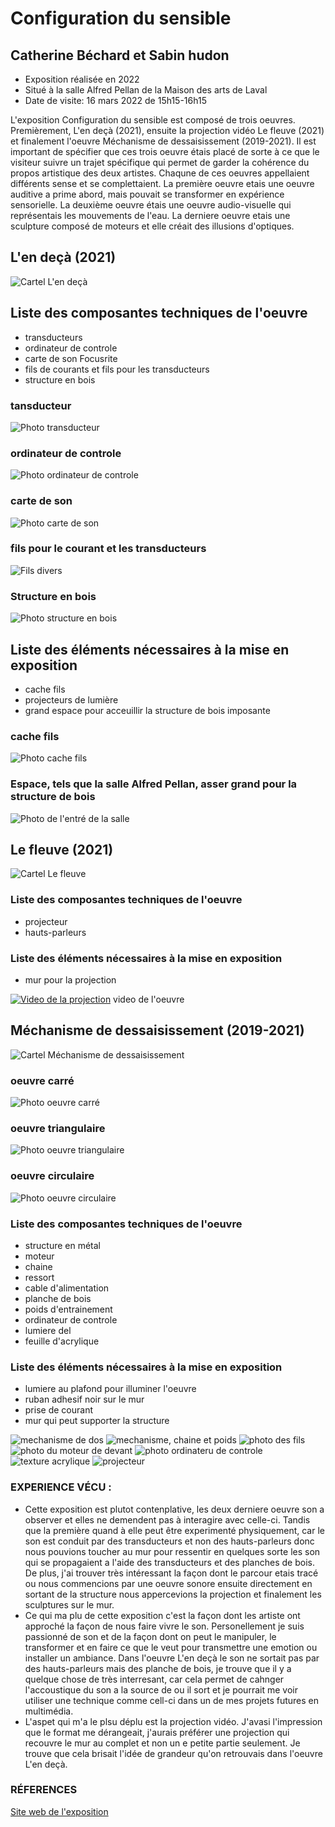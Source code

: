 # Configuration du sensible
## Catherine Béchard et Sabin hudon
 - Exposition réalisée en 2022
 - Situé à la salle Alfred Pellan de la Maison des arts de Laval
 - Date de visite: 16 mars 2022 de 15h15-16h15

L'exposition Configuration du sensible est composé de trois oeuvres. Premièrement, L'en deçà (2021), ensuite la projection vidéo Le fleuve (2021) et finalement l'oeuvre Méchanisme de dessaisissement (2019-2021). Il est  important de spécifier que ces trois oeuvre étais placé de sorte à ce que le visiteur suivre un trajet spécifique qui permet de garder la cohérence du propos artistique des deux artistes. Chaqune de ces oeuvres appellaient différents sense et se complettaient. La première oeuvre etais une oeuvre auditive a prime abord, mais pouvait se transformer en expérience sensorielle. La deuxième oeuvre étais une oeuvre audio-visuelle qui représentais les mouvements de l'eau. La derniere oeuvre etais une sculpture composé de moteurs et elle créait des illusions d'optiques.  

## L'en deçà (2021)

![Cartel L'en deçà](photos/cartel_l_en_deca.JPG)

## Liste des composantes techniques de l'oeuvre
 - transducteurs
 - ordinateur de controle
 - carte de son Focusrite
 - fils de courants et fils pour les transducteurs
 - structure en bois


### tansducteur
![Photo transducteur](photos/l_en_deca_transducteur.JPG) 
### ordinateur de controle  
![Photo ordinateur de controle](photos/l_en_deca_ordi_controle.jpg) 
### carte de son  
![Photo carte de son](photos/l_en_deca_carte_son.jpg) 
### fils pour le courant et les transducteurs  
![Fils divers](photos/l_en_deca_fils.JPG) 
### Structure en bois  
![Photo structure en bois](photos/l_en_deca_structure_exterieur.JPG) 

## Liste des éléments nécessaires à la mise en exposition 
  - cache fils
  - projecteurs de lumière
  - grand espace pour acceuillir la structure de bois imposante
### cache fils 
![Photo cache fils](photos/l_en_deca_cahce_fils.jpg)
### Espace, tels que la salle Alfred Pellan, asser grand pour la structure de bois
![Photo de l'entré de la salle](photos/entre_salle.JPG)

## Le fleuve (2021)

![Cartel Le fleuve](photos/cartel_la_fleuve.JPG)

### Liste des composantes techniques de l'oeuvre 
  - projecteur
  - hauts-parleurs

### Liste des éléments nécessaires à la mise en exposition  
  - mur pour la projection
 
 [![Video de la projection](http://img.youtube.com/vi/LvR8jOxyN0Q/0.jpg)](http://www.youtube.com/watch?v=LvR8jOxyN0Q)
 video de l'oeuvre 

## Méchanisme de dessaisissement (2019-2021)

![Cartel Méchanisme de dessaisissement](photos/cartel_mechanisme_dessaisissement.JPG)
### oeuvre carré
![Photo oeuvre carré](photos/mechanisme_carre_face.JPG)
### oeuvre triangulaire
![Photo oeuvre triangulaire](photos/mechanisme_triangle_face.JPG)
### oeuvre circulaire
![Photo oeuvre circulaire](photos/mechanisme_rond_face.JPG)

### Liste des composantes techniques de l'oeuvre
  
  - structure en métal
  - moteur
  - chaine
  - ressort
  - cable d'alimentation
  - planche de bois
  - poids d'entrainement
  - ordinateur de controle
  - lumiere del
  - feuille d'acrylique

### Liste des éléments nécessaires à la mise en exposition  
  - lumiere au plafond pour illuminer l'oeuvre
  - ruban adhesif noir sur le mur
  - prise de courant
  - mur qui peut supporter la structure
  
   ![mechanisme de dos](photos/mechanisme_carrer_dos.JPG)
   ![mechanisme, chaine et poids](photos/mechanisme_moteur_derriere.JPG)
   ![photo des fils](photos/mechanisme_fils.JPG)
   ![photo du moteur de devant](photos/mechanisme_moteur_devant.JPG)
   ![photo ordinateru de controle](photos/mechanisme_ordi_controle.JPG)
   ![texture acrylique](photos/mechanisme_texture.JPG)
   ![projecteur](photos/mechanisme_texture.JPG)



### EXPERIENCE VÉCU :
  - Cette exposition est plutot contenplative, les deux derniere oeuvre son a observer et elles ne demendent pas à interagire avec celle-ci. Tandis que la première quand à elle peut être experimenté physiquement, car le son est conduit par des transducteurs et non des hauts-parleurs donc nous pouvions toucher au mur pour ressentir en quelques sorte les son qui se propagaient a l'aide des transducteurs et des planches de bois. De plus, j'ai trouver très intéressant la façon dont le parcour etais tracé ou nous commencions par une oeuvre sonore ensuite directement en sortant de la structure nous appercevions la projection et finalement les sculptures sur le mur. 
  - Ce qui ma plu de cette exposition c'est la façon dont les artiste ont approché la façon de nous faire vivre le son. Personellement je suis passionné de son et de la façon dont on peut le manipuler, le transformer et en faire ce que le veut pour transmettre une emotion ou installer un ambiance. Dans l'oeuvre L'en deçà le son ne sortait pas par des hauts-parleurs mais des planche de bois, je trouve que il y a quelque chose de très interresant, car cela permet de cahnger l'accoustique du son a la source de ou il sort et je pourrait me voir utiliser une technique comme cell-ci dans un de mes projets futures en multimédia.
  - L'aspet qui m'a le plsu déplu est la projection vidéo. J'avasi l'impression que le format me dérangeait, j'aurais préférer une projection qui recouvre le mur au complet et non un e petite partie seulement. Je trouve que cela brisait l'idée de grandeur qu'on retrouvais dans l'oeuvre L'en deçà.

### RÉFERENCES
[Site web de l'exposition](https://bechardhudon.com/project/configurations-du-sensible-2022/)
